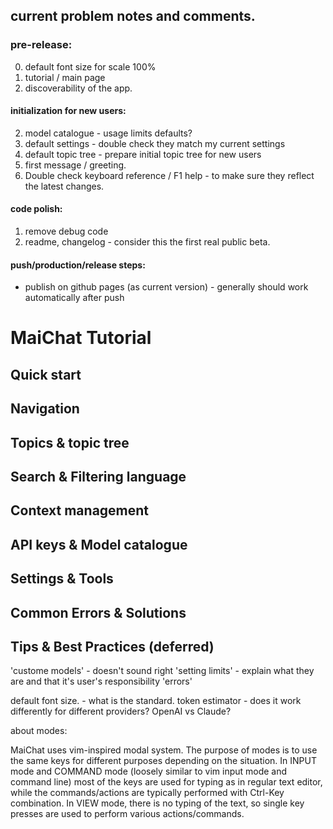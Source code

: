 ## current problem notes and comments.

### pre-release:

0. default font size for scale 100%
1. tutorial / main page
2. discoverability of the app.

#### initialization for new users:
2. model catalogue - usage limits defaults?
3. default settings - double check they match my current settings
4. default topic tree - prepare initial topic tree for new users
5. first message / greeting.
6. Double check keyboard reference / F1 help - to make sure they reflect the latest changes.

#### code polish:
1. remove debug code
2. readme, changelog - consider this the first real public beta.

#### push/production/release steps:
- publish on github pages (as current version) - generally should work automatically after push


# MaiChat Tutorial

## Quick start
## Navigation
## Topics & topic tree
## Search & Filtering language
## Context management
## API keys & Model catalogue
## Settings & Tools
## Common Errors & Solutions
## Tips & Best Practices (deferred)


'custome models' - doesn't sound right
'setting limits' - explain what they are and that it's user's responsibility
'errors'

default font size. - what is the standard.
token estimator - does it work differently for different providers? OpenAI vs Claude?


about modes:

MaiChat uses vim-inspired modal system. The purpose of modes is to use the same keys for different purposes depending on the situation. In INPUT mode and COMMAND mode (loosely similar to vim input mode and command line) most of the keys are used for typing as in regular text editor, while the commands/actions are typically performed with Ctrl-Key combination. In VIEW mode, there is no typing of the text, so single key presses are used to perform various actions/commands.